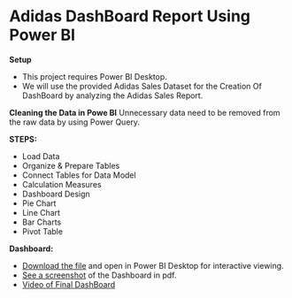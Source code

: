 # Adidas DashBoard Report Using Power BI
**Setup**
  - This project requires Power BI Desktop.
  - We will use the provided Adidas Sales Dataset for the Creation Of DashBoard by analyzing the Adidas Sales Report.

**Cleaning the Data in Powe BI**
Unnecessary data need to be removed from the raw data by using Power Query.

**STEPS:**
  - Load Data
  - Organize & Prepare Tables
  - Connect Tables for Data Model
  - Calculation Measures
  - Dashboard Design
  - Pie Chart
  - Line Chart
  - Bar Charts
  - Pivot Table

**Dashboard:**
  - [Download the file](https://github.com/revath07/powerbi-dashboard/blob/main/powerbiproject1.pbix) and open in Power BI Desktop for interactive viewing.
  - [See a screenshot](https://github.com/revath07/powerbi-dashboard/blob/main/Document1.pdf) of the Dashboard in pdf.
  - [Video of Final DashBoard](https://github.com/revath07/powerbi-dashboard/blob/main/bi%20-%20Made%20with%20Clipchamp_1715522529435%20(1).mp4)
  
